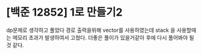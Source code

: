 # [백준 12852] 1로 만들기2

dp문제로 생각하고 풀었다 경로 출력을위해 vector를 사용하였는데
stack 을 사용할때는 메모리 초과가 발생하여서 고쳤다. 더좋은 풀이가 있을거같아 후에 다시 풀어봐야 될것 같다.
